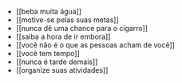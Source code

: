 - [[beba muita água]]
- [[motive-se pelas suas metas]]
- [[nunca dê uma chance para o cigarro]]
- [[saiba a hora de ir embora]]
- [[você não é o que as pessoas acham de você]]
- [[você tem tempo]]
- [[nunca é tarde demais]]
- [[organize suas atividades]]